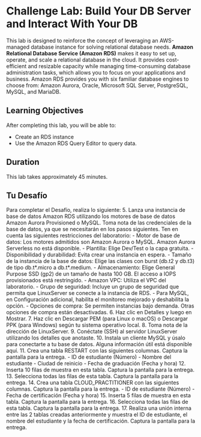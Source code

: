 # Challenge Lab: Build Your DB Server and Interact With Your DB

This lab is designed to reinforce the concept of leveraging an AWS-managed database instance for solving relational database needs. **Amazon Relational Database Service (Amazon RDS)** makes it easy to set up, operate, and scale a relational database in the cloud. It provides cost-efficient and resizable capacity while managing time-consuming database administration tasks, which allows you to focus on your applications and business. Amazon RDS provides you with six familiar database engines to choose from: Amazon Aurora, Oracle, Microsoft SQL Server, PostgreSQL, MySQL, and MariaDB.

## Learning Objectives

After completing this lab, you will be able to:
- Create an RDS instance
- Use the Amazon RDS Query Editor to query data.

## Duration

This lab takes approximately 45 minutes.


## Tu Desafío
Para completar el Desafío, realiza lo siguiente:
5. Lanza una instancia de base de datos Amazon RDS utilizando los motores de base de datos Amazon Aurora Provisioned o MySQL. Toma nota de las credenciales de la base de datos, ya que se necesitarán en los pasos siguientes. Ten en cuenta las siguientes restricciones del laboratorio:
    - Motor de base de datos: Los motores admitidos son Amazon Aurora o MySQL. Amazon Aurora Serverless no está disponible.
    - Plantilla: Elige Dev/Test o la capa gratuita.
    - Disponibilidad y durabilidad: Evita crear una instancia en espera.
    - Tamaño de la instancia de la base de datos: Elige las clases con burst (db.t2 y db.t3) de tipo db.t*.micro a db.t*.medium.
    - Almacenamiento: Elige General Purpose SSD (gp2) de un tamaño de hasta 100 GB. El acceso a IOPS provisionados está restringido.
    - Amazon VPC: Utiliza el VPC del laboratorio.
    - Grupo de seguridad: Incluye un grupo de seguridad que permita que LinuxServer se conecte a la instancia de RDS.
    - Para MySQL, en Configuración adicional, habilita el monitoreo mejorado y deshabilita la opción.
    - Opciones de compra: Se permiten instancias bajo demanda. Otras opciones de compra están desactivadas.
6. Haz clic en Detalles y luego en Mostrar.
7. Haz clic en Descargar PEM (para Linux o macOS) o Descargar PPK (para Windows) según tu sistema operativo local.
8. Toma nota de la dirección de LinuxServer.
9. Conéctate (SSH) al servidor LinuxServer utilizando los detalles que anotaste.
10. Instala un cliente MySQL y úsalo para conectarte a tu base de datos. Alguna información útil está disponible aquí.
11. Crea una tabla RESTART con las siguientes columnas. Captura la pantalla para la entrega.
    - ID de estudiante (Número)
    - Nombre del estudiante
    - Ciudad de reinicio
    - Fecha de graduación (Fecha y hora)
12. Inserta 10 filas de muestra en esta tabla. Captura la pantalla para la entrega.
13. Selecciona todas las filas de esta tabla. Captura la pantalla para la entrega.
14. Crea una tabla CLOUD_PRACTITIONER con las siguientes columnas. Captura la pantalla para la entrega.
    - ID de estudiante (Número)
    - Fecha de certificación (Fecha y hora)
15. Inserta 5 filas de muestra en esta tabla. Captura la pantalla para la entrega.
16. Selecciona todas las filas de esta tabla. Captura la pantalla para la entrega.
17. Realiza una unión interna entre las 2 tablas creadas anteriormente y muestra el ID de estudiante, el nombre del estudiante y la fecha de certificación. Captura la pantalla para la entrega.
